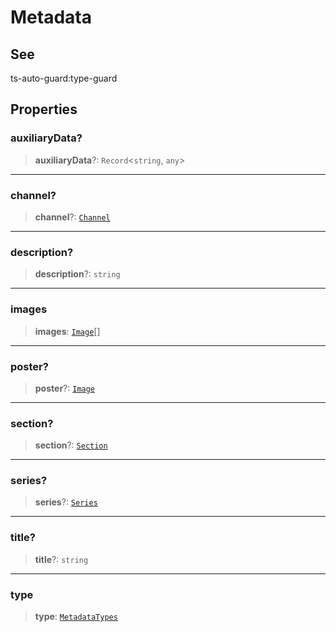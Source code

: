 # Metadata

## See

ts-auto-guard:type-guard

## Properties

### auxiliaryData?

> **auxiliaryData**?: `Record`<`string`, `any`>

***

### channel?

> **channel**?: [`Channel`](reference/interfaces/Channel.md)

***

### description?

> **description**?: `string`

***

### images

> **images**: [`Image`](reference/interfaces/Image.md)[]

***

### poster?

> **poster**?: [`Image`](reference/interfaces/Image.md)

***

### section?

> **section**?: [`Section`](reference/interfaces/Section.md)

***

### series?

> **series**?: [`Series`](reference/interfaces/Series.md)

***

### title?

> **title**?: `string`

***

### type

> **type**: [`MetadataTypes`](reference/enumerations/MetadataTypes.md)
